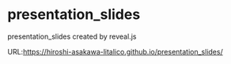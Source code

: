 # presentation_slides
presentation_slides created by reveal.js

URL:https://hiroshi-asakawa-litalico.github.io/presentation_slides/
